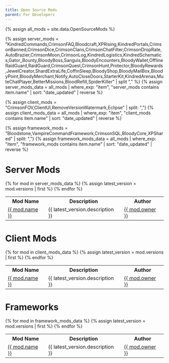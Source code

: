 ```yaml
---
title: Open Source Mods
parent: For Developers
---
```


<!---
To add a mod to these lists requires two steps. 
Add the name of the mod to the assign list in the appropriate Lists below.
Include an updated OpenSourceMods.json file in the _data folder of this site.
The OpenSourceMods.json file can be generated with the Thunderstore API (trimming unneeded information is recommended for file size)
https://thunderstore.io/c/v-rising/api/v1/package/
-->

{% assign all_mods = site.data.OpenSourceMods %}

{% assign server_mods = "KindredCommands,CrimsonFAQ,Bloodcraft,XPRising,KindredPortals,CrimsonBanned,CrimsonDice,CrimsonClans,CrimsonChatFilter,CrimsonDropRate,AutoBrazier,CrimsonMoon,CrimsonLog,KindredLogistics,KindredSchematics,Gator_Bounty,BloodyBoss,Sanguis,BloodyEncounters,BloodyWallet,OfflineRaidGuard,RaidGuard,CrimsonQuest,CrimsonHunt,Protector,BloodyRewards,JewelCreator,ShardExtraLife,CoffinSleep,BloodyShop,BloodyMailBox,BloodyPoint,BloodyMerchant,Notify,AutoCloseDoors,StarterKit,KindredArenas,MuteChatPlayer,BetterMissions,BloodRefill,SpiderKiller" | split "," %}
{% assign server_mods_data = all_mods | where_exp: "item", "server_mods contains item.name" | sort: "date_updated" | reverse %}

{% assign client_mods = "CrimsonFOV,ClientUI,RemoveVersionWatermark,Eclipse" | split: ","}
{% assign client_mods_data = all_mods | where_exp: "item", "client_mods contains item.name" | sort: "date_updated" | reverse %}

{% assign framework_mods = "Bloodstone,VampireCommandFramework,CrimsonSQL,BloodyCore,XPShared" | split: ","}
{% assign framework_mods_data = all_mods | where_exp: "item", "framework_mods contains item.name" | sort: "date_updated" | reverse %}

<h1>Server Mods</h1>

<table>
  <tr>
    <th>Mod Name</th>
    <th>Description</th>
    <th>Author</th>
  </tr>
  {% for mod in server_mods_data %}
    {% assign latest_version = mod.versions | first %}
    <tr>
      <td><a href="{{ latest_version.website_url }}">{{ mod.name }}</a></td>
      <td>{{ latest_version.description }}</td>
      <td><a href="https://github.com/{{ mod.owner }}">{{ mod.owner }}</a></td>
    </tr>
  {% endfor %}
</table>

<h1>Client Mods</h1>
<table>
  <tr>
    <th>Mod Name</th>
    <th>Description</th>
    <th>Author</th>
  </tr>
  {% for mod in client_mods_data %}
    {% assign latest_version = mod.versions | first %}
    <tr>
      <td><a href="{{ latest_version.website_url }}">{{ mod.name }}</a></td>
      <td>{{ latest_version.description }}</td>
      <td><a href="https://github.com/{{ mod.owner }}">{{ mod.owner }}</a></td>
    </tr>
  {% endfor %}
</table>

<h1>Frameworks</h1>
<table>
  <tr>
    <th>Mod Name</th>
    <th>Description</th>
    <th>Author</th>
  </tr>
  {% for mod in framework_mods_data %}
    {% assign latest_version = mod.versions | first %}
    <tr>
      <td><a href="{{ latest_version.website_url }}">{{ mod.name }}</a></td>
      <td>{{ latest_version.description }}</td>
      <td><a href="https://github.com/{{ mod.owner }}">{{ mod.owner }}</a></td>
    </tr>
  {% endfor %}
</table>
